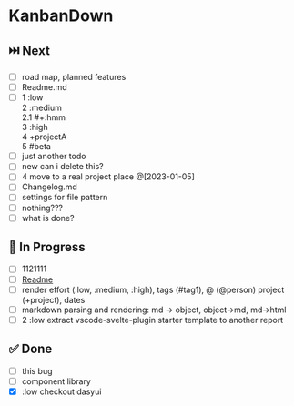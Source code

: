 # KanbanDown

## ⏭️ Next

- [ ] road map, planned features
- [ ] Readme.md
- [ ] 1 :low  <br />2 :medium  <br />2.1 #+:hmm <br />3 :high  <br />4 +projectA  <br />5 #beta
- [ ] just another todo
- [ ] new can i delete this?
- [ ] 4 move to a real project place @[2023-01-05]
- [ ] Changelog.md
- [ ] settings for file pattern
- [ ] nothing???
- [ ] what is done?

## 🚧 In Progress

- [ ] 1121111
- [ ] [Readme](./readme.md)
- [ ] render effort (:low, :medium, :high), tags (#tag1), @ (@person) project (+project), dates
- [ ] markdown parsing and rendering: md -> object, object->md, md->html
- [ ] 2 :low extract vscode-svelte-plugin starter template to another report

## ✅ Done

- [ ] this bug
- [ ] component library
- [x] :low checkout dasyui
